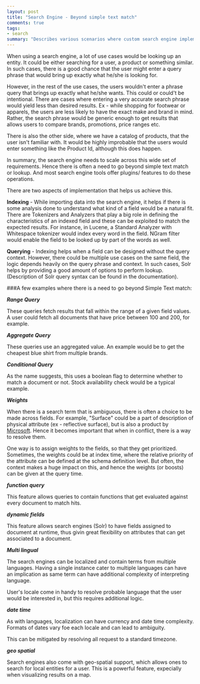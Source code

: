 ```yaml
--- 
layout: post
title: "Search Engine - Beyond simple text match"
comments: true
tags:
- search
summary: "Describes various scenarios where custom search engine implementations can go way beyond simple text match."
---
```


When using a search engine, a lot of use cases would be looking up an entity. It could be either searching for a user, a product or something similar. In such cases, there is a good chance that the user might enter a query phrase that would bring up exactly what he/she is looking for.

However, in the rest of the use cases, the users wouldn't enter a phrase query that brings up exactly what he/she wants. This could or could't be intentional. There are cases where entering a very accurate search phrase would yield less than desired results. Ex - while shopping for footwear or apparels, the users are less likely to have the exact make and brand in mind. Rather, the search phrase would be generic enough to get results that allows users to compare brands, promotions, price ranges etc.

There is also the other side, where we have a catalog of products, that the user isn't familiar with. It would be highly improbable that the users would enter something like the Product Id, although this does happen.

In summary, the search engine needs to scale across this wide set of requirements. Hence there is often a need to go beyond simple text match or lookup. And most search engine tools offer plugins/ features to do these operations.

There are two aspects of implementation that helps us achieve this.

**Indexing** - While importing data into the search engine, it helps if there is some analysis done to understand what kind of a field would be a natural fit. There are Tokenizers and Analyzers that play a big role in defining the characteristics of an indexed field and these can be exploited to match the expected results. For instance, in Lucene, a Standard Analyzer with Whitespace tokenizer would index every word in the field. NGram filter would enable the field to be looked up by part of the words as well.

**Querying** - Indexing helps when a field can be designed without the query context. However, there could be multiple use cases on the same field, the logic depends heavily on the query phrase and context. In such cases, Solr helps by providing a good amount of options to perform lookup. (Description of Solr query syntax can be found in the documentation).   

###A few examples where there is a need to go beyond Simple Text match:

**_Range Query_**

These queries fetch results that fall within the range of a given field values. A user could fetch all documents that have price between 100 and 200, for example.

**_Aggregate Query_**

These queries use an aggregated value. An example would be to get the cheapest blue shirt from multiple brands.

**_Conditional Query_**

As the name suggests, this uses a boolean flag to determine whether to match a document or not. Stock availability check would be a typical example.

**_Weights_**

When there is a search term that is ambiguous, there is often a choice to be made across fields. For example, "Surface" could be a part of description of physical attribute (ex - reflective surface), but is also a product by [Microsoft]([http://www.microsoft.com/surface/](http://www.microsoft.com/surface/)). Hence it becomes important that when in conflict, there is a way to resolve them.

One way is to assign weights to the fields, so that they get prioritized. Sometimes, the weights could be at index time, where the relative priority of the attribute can be defined at the schema definition level. But often, the context makes a huge impact on this, and hence the weights (or boosts) can be given at the query time.

**_function query_**

This feature allows queries to contain functions that get evaluated against every document to match hits.

**_dynamic fields_**

This feature allows search engines (Solr) to have fields assigned to document at runtime, thus givin great flexibility on attributes that can get associated to a document.

**_Multi lingual_**

The search engines can be localized and contain terms from multiple languages. Having a single instance cater to multiple languages can have an implication as same term can have additional complexity of interpreting language.

User's locale come in handy to resolve probable language that the user would be interested in, but this requires additional logic.

**_date time_**

As with languages, localization can have currency and date time complexity. Formats of dates vary foe each locale and can lead to ambiguity.

This can be mitigated by resolving all request to a standard timezone.

**_geo spatial_**

Search engines also come with geo-spatial support, which allows ones to search for local entities for a user. This is a powerful feature, expecially when visualizing results on a map.
